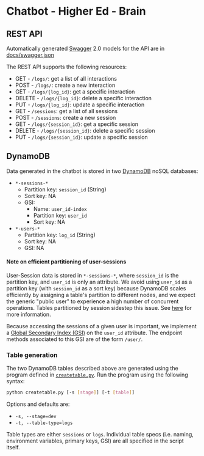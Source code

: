 # Chatbot - Higher Ed - Brain

## REST API

Automatically generated [Swagger](https://swagger.io/) 2.0 models for the API are in [docs/swagger.json](docs/swagger.json)

The REST API supports the following resources:
- GET - `/logs/`: get a list of all interactions
- POST - `/logs/`: create a new interaction
- GET - `/logs/{log_id}`: get a specific interaction
- DELETE - `/logs/{log_id}`: delete a specific interaction 
- PUT - `/logs/{log_id}`: update a specific interaction
- GET - `/sessions`: get a list of all sessions
- POST - `/sessions`: create a new session
- GET - `/logs/{session_id}`: get a specific session
- DELETE - `/logs/{session_id}`: delete a specific session 
- PUT - `/logs/{session_id}`: update a specific session

## DynamoDB

Data generated in the chatbot is stored in two [DynamoDB](https://docs.aws.amazon.com/amazondynamodb/latest/developerguide/Introduction.html) noSQL databases:
- `*-sessions-*`
  - Partition key: `session_id` (String)
  - Sort key: NA
  - GSI: 
    - Name: `user_id-index`
    - Partition key: `user_id`
    - Sort key: NA
- `*-users-*`
  - Partition key: `log_id` (String)
  - Sort key: NA
  - GSI: NA

#### Note on efficient partitioning of user-sessions

User-Session data is stored in `*-sessions-*`, where `session_id` is the partition key, and `user_id` is only an attribute. We avoid using `user_id` as a partition key (with `session_id` as a sort key) because DynamoDB scales efficiently by assigning a table's partition to different nodes, and we expect the generic "public user" to experience a high number of concurrent operations. Tables partitioned by session sidestep this issue. See [here](https://aws.amazon.com/blogs/database/choosing-the-right-dynamodb-partition-key/) for more information.

Because accessing the sessions of a given user is important, we implement a [Global Secondary Index (GSI)](https://docs.aws.amazon.com/amazondynamodb/latest/developerguide/GSI.html) on the `user_id` attribute. The endpoint methods associated to this GSI are of the form `/user/`.

### Table generation

The two DynamoDB tables described above are generated using the program defined in [`createtable.py`](createtable.py).
Run the program using the following syntax:
```sh
python createtable.py [-s [stage]] [-t [table]]
```
Options and defaults are:
- `-s, --stage=dev`
- `-t, --table-type=logs`

Table types are either `sessions` or `logs`. Individual table specs (i.e. naming, environment variables, primary keys, GSI) are all specified in the script itself.